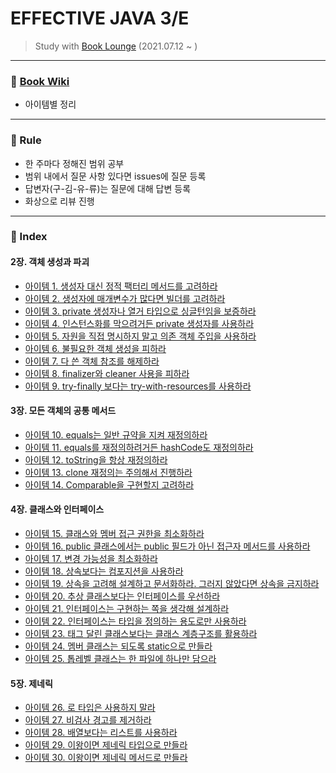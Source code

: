 # EFFECTIVE JAVA 3/E

> Study with [Book Lounge](https://github.com/team-tancheon/book-lounge)
> (2021.07.12 ~ )



------

### 📖 [Book Wiki ](https://github.com/yuhyeminn/effective-java.wiki.git)

- 아이템별 정리



------

### 💢 Rule 

- 한 주마다 정해진 범위 공부
- 범위 내에서 질문 사항 있다면 issues에 질문 등록
- 답변자(구-김-유-류)는 질문에 대해 답변 등록
- 화상으로 리뷰 진행



---

### 📌 Index

#### 2장. 객체 생성과 파괴

- [아이템 1. 생성자 대신 정적 팩터리 메서드를 고려하라](https://github.com/yuhyeminn/effective-java/wiki/ITEM-01)
- [아이템 2. 생성자에 매개변수가 많다면 빌더를 고려하라](https://github.com/yuhyeminn/effective-java/wiki/ITEM-02)
- [아이템 3. private 생성자나 열거 타입으로 싱글턴임을 보증하라](https://github.com/yuhyeminn/effective-java/wiki/ITEM-03)
- [아이템 4. 인스턴스화를 막으려거든 private 생성자를 사용하라](https://github.com/yuhyeminn/effective-java/wiki/ITEM-04)
- [아이템 5. 자원을 직접 명시하지 말고 의존 객체 주입을 사용하라](https://github.com/yuhyeminn/effective-java/wiki/ITEM-05)
- [아이템 6. 불필요한 객체 생성을 피하라](https://github.com/yuhyeminn/effective-java/wiki/ITEM-06)
- [아이템 7. 다 쓴 객체 참조를 해제하라](https://github.com/yuhyeminn/effective-java/wiki/ITEM-07)
- [아이템 8. finalizer와 cleaner 사용을 피하라](https://github.com/yuhyeminn/effective-java/wiki/ITEM-08)
- [아이템 9. try-finally 보다는 try-with-resources를 사용하라](https://github.com/yuhyeminn/effective-java/wiki/ITEM-09)

#### 3장. 모든 객체의 공통 메서드

- [아이템 10. equals는 일반 규약을 지켜 재정의하라](https://github.com/yuhyeminn/effective-java/wiki/ITEM-10)
- [아이템 11. equals를 재정의하려거든 hashCode도 재정의하라](https://github.com/yuhyeminn/effective-java/wiki/ITEM-11)
- [아이템 12. toString을 항상 재정의하라](https://github.com/yuhyeminn/effective-java/wiki/ITEM-12)
- [아이템 13. clone 재정의는 주의해서 진행하라](https://github.com/yuhyeminn/effective-java/wiki/ITEM-13)
- [아이템 14. Comparable을 구현할지 고려하라](https://github.com/yuhyeminn/effective-java/wiki/ITEM-14)

#### 4장. 클래스와 인터페이스

- [아이템 15. 클래스와 멤버 접근 권한을 최소화하라](https://github.com/yuhyeminn/effective-java/wiki/ITEM-15)
- [아이템 16. public 클래스에서는 public 필드가 아닌 접근자 메서드를 사용하라](https://github.com/yuhyeminn/effective-java/wiki/ITEM-16)
- [아이템 17. 변경 가능성을 최소화하라](https://github.com/yuhyeminn/effective-java/wiki/ITEM-17)
- [아이템 18. 상속보다는 컴포지션을 사용하라](https://github.com/yuhyeminn/effective-java/wiki/ITEM-18)
- [아이템 19. 상속을 고려해 설계하고 문서화하라. 그러지 않았다면 상속을 금지하라](https://github.com/yuhyeminn/effective-java/wiki/ITEM-19)
- [아이템 20. 추상 클래스보다는 인터페이스를 우선하라](https://github.com/yuhyeminn/effective-java/wiki/ITEM-20)
- [아이템 21. 인터페이스는 구현하는 쪽을 생각해 설계하라](https://github.com/yuhyeminn/effective-java/wiki/ITEM-21)
- [아이템 22. 인터페이스는 타입을 정의하는 용도로만 사용하라](https://github.com/yuhyeminn/effective-java/wiki/ITEM-22)
- [아이템 23. 태그 달린 클래스보다는 클래스 계층구조를 활용하라](https://github.com/yuhyeminn/effective-java/wiki/ITEM-23)
- [아이템 24. 멤버 클래스는 되도록 static으로 만들라](https://github.com/yuhyeminn/effective-java/wiki/ITEM-24)
- [아이템 25. 톱레벨 클래스는 한 파일에 하나만 담으라](https://github.com/yuhyeminn/effective-java/wiki/ITEM-25)

#### 5장. 제네릭

- [아이템 26. 로 타입은 사용하지 말라](https://github.com/yuhyeminn/effective-java/wiki/ITEM-26)
- [아이템 27. 비검사 경고를 제거하라](https://github.com/yuhyeminn/effective-java/wiki/ITEM-27)
- [아이템 28. 배열보다는 리스트를 사용하라](https://github.com/yuhyeminn/effective-java/wiki/ITEM-28)
- [아이템 29. 이왕이면 제네릭 타입으로 만들라](https://github.com/yuhyeminn/effective-java/wiki/ITEM-29)
- [아이템 30. 이왕이면 제네릭 메서드로 만들라](https://github.com/yuhyeminn/effective-java/wiki/ITEM-30)
